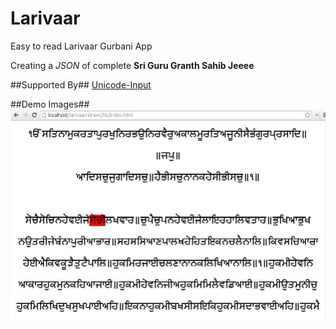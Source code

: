 Larivaar
==============

Easy to read Larivaar Gurbani App

Creating a *JSON* of complete **Sri Guru Granth Sahib Jeeee**

##Supported By##
[Unicode-Input](https://github.com/harpreetkhalsagtbit/Unicode-Input)

##Demo Images##
![Waheguru](/assets/larivarpadchedhighlighter.JPG?raw=true)

